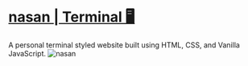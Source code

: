 # [nasan | Terminal 🖥️](https://nasan.dev/)
A personal terminal styled website built using HTML, CSS, and Vanilla JavaScript.
![nasan](https://user-images.githubusercontent.com/83597466/175868988-908c7f8c-a351-4d08-99ae-a2a9c5ff27c1.jpg)
